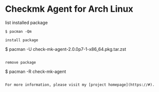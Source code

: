 # Checkmk Agent for Arch Linux

list installed package
```
$ pacman -Qm

install package
```
$ pacman -U check-mk-agent-2.0.0p7-1-x86_64.pkg.tar.zst
```

remove package
```
$ pacman -R check-mk-agent
```

For more information, please visit my [project homepage](https://#).

